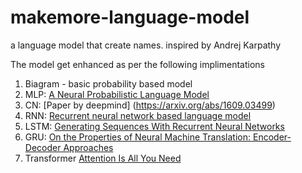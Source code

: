 # makemore-language-model
a language model that create names. inspired by Andrej Karpathy

The model get enhanced as per the following implimentations 
1. Biagram - basic probability based model
2. MLP: [A Neural Probabilistic Language Model](https://www.jmlr.org/papers/volume3/bengio03a/bengio03a.pdf)
3. CN: [Paper by deepmind] (https://arxiv.org/abs/1609.03499)
4. RNN: [Recurrent neural network based language model](https://www.fit.vutbr.cz/research/groups/speech/publi/2010/mikolov_interspeech2010_IS100722.pdf)
5. LSTM: [Generating Sequences With Recurrent Neural Networks](https://arxiv.org/abs/1308.0850)
6. GRU: [On the Properties of Neural Machine Translation: Encoder-Decoder Approaches](https://arxiv.org/abs/1409.1259)
7. Transformer [Attention Is All You Need](https://arxiv.org/abs/1706.03762)
